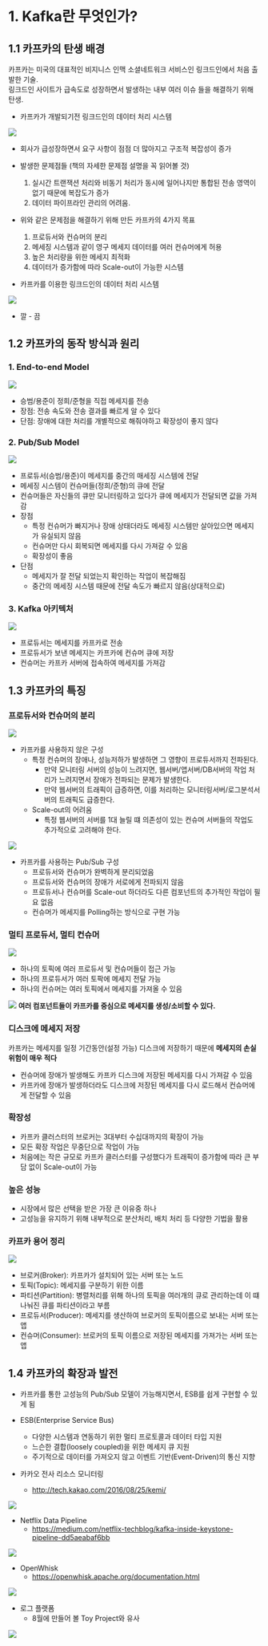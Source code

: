 # 1. Kafka란 무엇인가?

## 1.1 카프카의 탄생 배경
카프카는 미국의 대표적인 비지니스 인맥 소셜네트워크 서비스인 링크드인에서 처음 출발한 기술.  
링크드인 사이트가 급속도로 성장하면서 발생하는 내부 여러 이슈 들을 해결하기 위해 탄생.  

- 카프카가 개발되기전 링크드인의 데이터 처리 시스템
  
![](assets/2019-06-16-17-27-37.png)
- 회사가 급성장하면서 요구 사항이 점점 더 많아지고 구조적 복잡성이 증가
- 발생한 문제점들 (책의 자세한 문제점 설명을 꼭 읽어볼 것)
  1. 실시간 트랜잭션 처리와 비동기 처리가 동시에 일어나지만 통합된 전송 영역이 없기 때문에 복잡도가 증가
  2. 데이터 파이프라인 관리의 어려움.
- 위와 같은 문제점을 해결하기 위해 만든 카프카의 4가지 목표
  1. 프로듀서와 컨슈머의 분리
  2. 메세징 시스템과 같이 영구 메세지 데이터를 여러 컨슈머에게 허용
  3. 높은 처리량을 위한 메세지 최적화
  4. 데이터가 증가함에 따라 Scale-out이 가능한 시스템

- 카프카를 이용한 링크드인의 데이터 처리 시스템

![](assets/2019-06-16-17-27-18.png)
- 깔 - 끔

## 1.2 카프카의 동작 방식과 원리  

### 1. End-to-end Model  

![](assets/2019-06-16-17-56-11.png)
- 승범/용준이 정희/준형을 직접 메세지를 전송
- 장점: 전송 속도와 전송 결과를 빠르게 알 수 있다
- 단점: 장애에 대한 처리를 개별적으로 해줘야하고 확장성이 좋지 않다

### 2. Pub/Sub Model  

![](assets/2019-06-16-17-55-49.png)
- 프로듀서(승범/용준)이 메세지를 중간의 매세징 시스템에 전달
- 메세징 시스템이 컨슈머들(정희/준형)의 큐에 전달
- 컨슈머들은 자신들의 큐만 모니터링하고 있다가 큐에 메세지가 전달되면 값을 가져감
- 장점
  - 특정 컨슈머가 빠지거나 장애 상태더라도 메세징 시스템만 살아있으면 메세지가 유실되지 않음
  - 컨슈머만 다시 회복되면 메세지를 다시 가져갈 수 있음
  - 확장성이 좋음
- 단점
  - 메세지가 잘 전달 되었는지 확인하는 작업이 복잡해짐
  - 중간의 메세징 시스템 때문에 전달 속도가 빠르지 않음(상대적으로)


### 3. Kafka 아키텍처

![](assets/2019-06-16-17-56-30.png)
- 프로듀서는 메세지를 카프카로 전송
- 프로듀서가 보낸 메세지는 카프카에 컨슈머 큐에 저장
- 컨슈머는 카프카 서버에 접속하여 메세지를 가져감


## 1.3 카프카의 특징  

### 프로듀서와 컨슈머의 분리

  
![](assets/2019-06-16-19-12-48.png)
- 카프카를 사용하지 않은 구성
  - 특정 컨슈머의 장애나, 성능저하가 발생하면 그 영향이 프로듀서까지 전파된다.
    - 만약 모니터링 서버의 성능이 느려지면, 웹서버/앱서버/DB서버의 작업 처리가 느려지면서 장애가 전파되는 문제가 발생한다.
    - 만약 웹서버의 트래픽이 급증하면, 이를 처리하는 모니터링서버/로그분석서버의 트래픽도 급증한다.
  - Scale-out의 어려움
    - 특정 웹서버의 서버를 1대 늘릴 떄 의존성이 있는 컨슈머 서버들의 작업도 추가적으로 고려해야 한다.


![](assets/2019-06-16-19-12-18.png)
- 카프카를 사용하는 Pub/Sub 구성
  - 프로듀서와 컨슈머가 완벽하게 분리되었음
  - 프로듀서와 컨슈머의 장애가 서로에게 전파되지 않음
  - 프로듀서나 컨슈머를 Scale-out 하더라도 다른 컴포넌트의 추가적인 작업이 필요 없음
  - 컨슈머가 메세지를 Polling하는 방식으로 구현 가능


### 멀티 프로듀서, 멀티 컨슈머

![](assets/2019-06-16-19-30-40.png)
- 하나의 토픽에 여러 프로듀서 및 컨슈머들이 접근 가능
- 하나의 프로듀서가 여러 토팍에 메세지 전달 가능
- 하나의 컨슈머는 여러 토픽에서 메세지를 가져올 수 있음

![](assets/2019-06-16-17-27-18.png)
**여러 컴포넌트들이 카프카를 중심으로 메세지를 생성/소비할 수 있다.**

### 디스크에 메세지 저장
카프카는 메세지를 일정 기간동안(설정 가능) 디스크에 저장하기 때문에 **메세지의 손실 위험이 매우 적다**
 - 컨슈머에 장애가 발생해도 카프카 디스크에 저장된 메세지를 다시 가져갈 수 있음
 - 카프카에 장애가 발생하더라도 디스크에 저장된 메세지를 다시 로드해서 컨슈머에게 전달할 수 있음

  
### 확장성
- 카프카 클러스터의 브로커는 3대부터 수십대까지의 확장이 가능
- 모든 확장 작업은 무중단으로 작업이 가능
- 처음에는 작은 규모로 카프카 클러스터를 구성했다가 트래픽이 증가함에 따라 큰 부담 없이 Scale-out이 가능

### 높은 성능
- 시장에서 많은 선택을 받은 가장 큰 이유중 하나
- 고성능을 유지하기 위해 내부적으로 분산처리, 배치 처리 등 다양한 기법을 활용


### 카프카 용어 정리

![](assets/2019-07-05-21-46-55.png)

- 브로커(Broker): 카프카가 설치되어 있는 서버 또는 노드
- 토픽(Topic): 메세지를 구분하기 위한 이름
- 파티션(Partition): 병렬처리를 위해 하나의 토픽을 여러개의 큐로 관리하는데 이 떄 나눠진 큐를 파티션이라고 부름
- 프로듀서(Producer): 메세지를 생산하여 브로커의 토픽이름으로 보내는 서버 또는 앱
- 컨슈머(Consumer): 브로커의 토픽 이름으로 저장된 메세지를 가져가는 서버 또는 앱


## 1.4 카프카의 확장과 발전
- 카프카를 통한 고성능의 Pub/Sub 모델이 가능해지면서, ESB를 쉽게 구현할 수 있게 됨
- ESB(Enterprise Service Bus)
  - 다양한 시스템과 연동하기 위한 멀티 프로토콜과 데이터 타입 지원
  - 느슨한 결합(loosely coupled)을 위한 메세지 큐 지원
  - 주기적으로 데이터를 가져오지 않고 이벤트 기반(Event-Driven)의 통신 지향

- 카카오 전사 리소스 모니터링 
  - http://tech.kakao.com/2016/08/25/kemi/

![](assets/2019-06-16-19-49-26.png)

- Netflix Data Pipeline
  - https://medium.com/netflix-techblog/kafka-inside-keystone-pipeline-dd5aeabaf6bb

![](assets/2019-06-16-19-49-44.png)

- OpenWhisk
  - https://openwhisk.apache.org/documentation.html

![](assets/2019-06-16-19-49-50.png)

- 로그 플랫폼
  - 8월에 만들어 볼 Toy Project와 유사

![](assets/2019-06-16-19-49-37.png)